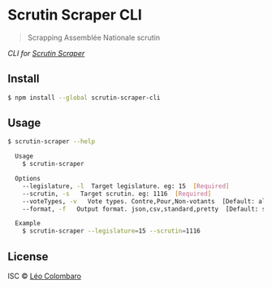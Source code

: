 # Scrutin Scraper CLI

> Scrapping Assemblée Nationale scrutin

_CLI for [Scrutin Scraper](https://github.com/LeoColomb/scrutin-scraper)_

## Install

```bash
$ npm install --global scrutin-scraper-cli
```

## Usage

```bash
$ scrutin-scraper --help

  Usage
    $ scrutin-scraper

  Options
    --legislature, -l  Target legislature. eg: 15  [Required]
    --scrutin, -s   Target scrutin. eg: 1116  [Required]
    --voteTypes, -v   Vote types. Contre,Pour,Non-votants  [Default: all]
    --format, -f   Output format. json,csv,standard,pretty  [Default: standard]

  Example
    $ scrutin-scraper --legislature=15 --scrutin=1116
```

## License

ISC © [Léo Colombaro](https://colombaro.fr)
